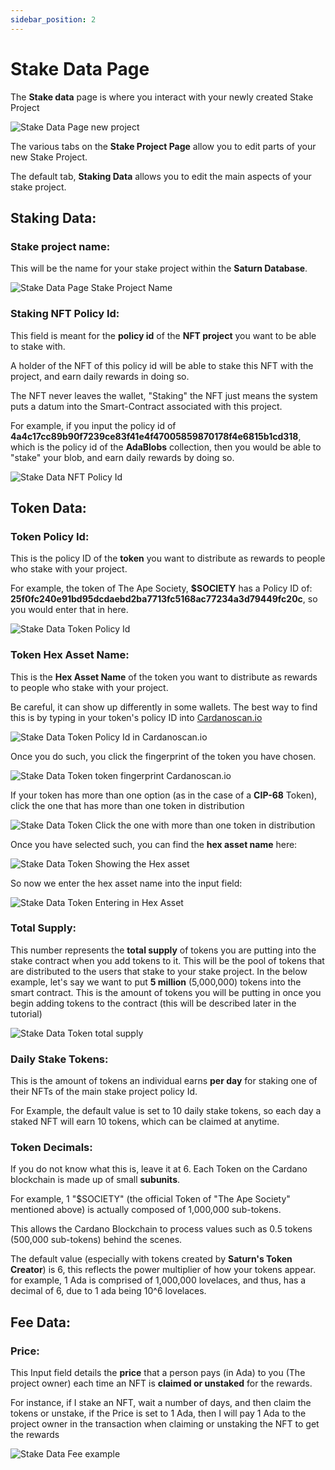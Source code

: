 ```yaml
---
sidebar_position: 2
---
```


# Stake Data Page

The **Stake data** page is where you interact with your newly created Stake Project

![Stake Data Page new project](/img/stake-projects/stake-data-page/stake-data-page-01.png)

The various tabs on the **Stake Project Page** allow you to edit parts of your new Stake Project.

The default tab, **Staking Data** allows you to edit the main aspects of your stake project.

## Staking Data:

### Stake project name: 
This will be the name for your stake project within the **Saturn Database**. 

![Stake Data Page Stake Project Name](/img/stake-projects/stake-data-page/stake-data-page-02.png)

### Staking NFT Policy Id:

This field is meant for the **policy id** of the **NFT project** you want to be able to stake with. 

A holder of the NFT of this policy id will be able to stake this NFT with the project, and earn daily rewards in doing so. 

The NFT never leaves the wallet, "Staking" the NFT just means the system puts a datum into the Smart-Contract associated with this project. 

For example, if you input the policy id of **4a4c17cc89b90f7239ce83f41e4f47005859870178f4e6815b1cd318**, which is the policy id of the **AdaBlobs** collection, then you would be able to "stake" your blob, and earn daily rewards by doing so. 

![Stake Data NFT Policy Id](/img/stake-projects/stake-data-page/stake-data-page-03.png)

## Token Data:

### Token Policy Id:

This is the policy ID of the **token** you want to distribute as rewards to people who stake with your project. 

For example, the token of The Ape Society, **$SOCIETY** has a Policy ID of: **25f0fc240e91bd95dcdaebd2ba7713fc5168ac77234a3d79449fc20c**, so you would enter that in here.

![Stake Data Token Policy Id](/img/stake-projects/stake-data-page/stake-data-page-04.png)

### Token Hex Asset Name:

This is the **Hex Asset Name** of the token you want to distribute as rewards to people who stake with your project. 

Be careful, it can show up differently in some wallets. The best way to find this is by typing in your token's policy ID into [Cardanoscan.io](https://cardanoscan.io/)

![Stake Data Token Policy Id in Cardanoscan.io](/img/stake-projects/stake-data-page/stake-data-page-05.png)

Once you do such, you click the fingerprint of the token you have chosen. 

![Stake Data Token token fingerprint Cardanoscan.io](/img/stake-projects/stake-data-page/stake-data-page-06.png)

If your token has more than one option (as in the case of a **CIP-68** Token), click the one that has more than one token in distribution

![Stake Data Token Click the one with more than one token in distribution](/img/stake-projects/stake-data-page/stake-data-page-07.png)

Once you have selected such, you can find the **hex asset name** here: 

![Stake Data Token Showing the Hex asset](/img/stake-projects/stake-data-page/stake-data-page-08.png)

So now we enter the hex asset name into the input field:

![Stake Data Token Entering in Hex Asset](/img/stake-projects/stake-data-page/stake-data-page-09.png)

### Total Supply:

This number represents the **total supply** of tokens you are putting into the stake contract when you add tokens to it. This will be the pool of tokens that are distributed to the 
users that stake to your stake project. In the below example, let's say we want to put **5 million** (5,000,000) tokens into the smart contract. This is the amount of tokens you will be putting in once you begin adding tokens to the contract (this will be described later in the tutorial)

![Stake Data Token total supply](/img/stake-projects/stake-data-page/stake-data-page-10.png)

### Daily Stake Tokens:

This is the amount of tokens an individual earns **per day** for staking one of their NFTs of the main stake project policy Id. 

For Example, the default value is set to 10 daily stake tokens, so each day a staked NFT will earn 10 tokens, which can be claimed at anytime.

### Token Decimals:

If you do not know what this is, leave it at 6. Each Token on the Cardano blockchain is made up of small **subunits**. 

For example, 1 "$SOCIETY" (the official Token of "The Ape Society" mentioned above) is actually composed of 1,000,000 sub-tokens. 

This allows the Cardano Blockchain to process values such as 0.5 tokens (500,000 sub-tokens) behind the scenes. 

The default value (especially with tokens created by **Saturn's Token Creator**) is 6, this reflects the power multiplier of how your tokens appear. for example, 1 Ada is comprised of 1,000,000 lovelaces, and thus, has a decimal of 6, due to 1 ada being 10^6 lovelaces. 

## Fee Data:

### Price:

This Input field details the **price** that a person pays (in Ada) to you (The project owner) each time an NFT is **claimed or unstaked** for the rewards. 

For instance, if I stake an NFT, wait a number of days, and then claim the tokens or unstake, if the Price is set to 1 Ada, then I will pay 1 Ada to the project owner in the transaction when claiming or unstaking the NFT to get the rewards

![Stake Data Fee example](/img/stake-projects/stake-data-page/stake-data-page-11.png)